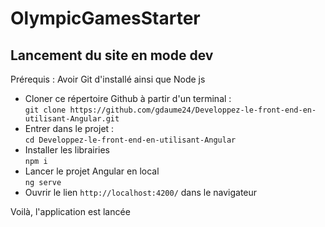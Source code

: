 # OlympicGamesStarter

## Lancement du site en mode dev

Prérequis : Avoir Git d'installé ainsi que Node js

- Cloner ce répertoire Github à partir d'un terminal :  
```git clone https://github.com/gdaume24/Developpez-le-front-end-en-utilisant-Angular.git```
- Entrer dans le projet :  
```cd Developpez-le-front-end-en-utilisant-Angular```
- Installer les librairies  
```npm i```
- Lancer le projet Angular en local  
```ng serve```
- Ouvrir le lien `http://localhost:4200/` dans le navigateur

Voilà, l'application est lancée
